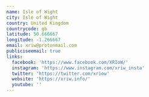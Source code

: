 ```yaml
---
name: Isle of Wight
city: Isle of Wight
country: United Kingdom
countrycode: gb
latitude: 50.666667
longitude: -1.266667
email: xriw@protonmail.com
publiciseemail: true
links:
  facebook: 'https://www.facebook.com/XRIoW/'
  instagram: 'https://www.instagram.com/xriw_insta'
  twitter: 'https://twitter.com/xriow'
  website: 'https://xriw.info/'
  youtube: ''
---
```


